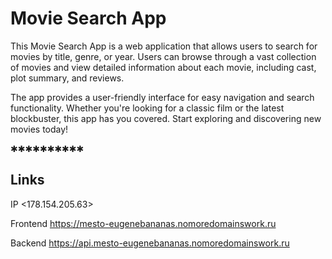 # Movie Search App

This Movie Search App is a web application that allows users to search for movies by title, genre, or year. Users can browse through a vast collection of movies and view detailed information about each movie, including cast, plot summary, and reviews. 

The app provides a user-friendly interface for easy navigation and search functionality. Whether you're looking for a classic film or the latest blockbuster, this app has you covered. Start exploring and discovering new movies today!

✱✱✱✱✱✱✱✱✱✱

## Links 

IP <178.154.205.63>

Frontend <https://mesto-eugenebananas.nomoredomainswork.ru>

Backend <https://api.mesto-eugenebananas.nomoredomainswork.ru>
